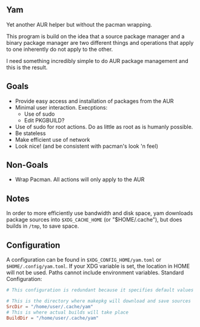 ## Yam
Yet another AUR helper but without the pacman wrapping.

This program is build on the idea that a source package manager and a binary package manager are two different things and operations that apply to one inherently do not apply to the other.

I need something incredibly simple to do AUR package management and this is the result.

## Goals
 - Provide easy access and installation of packages from the AUR
 - Minimal user interaction. Execptions:
    - Use of sudo
    - Edit PKGBUILD?
 - Use of sudo for root actions. Do as little as root as is humanly possible.
 - Be stateless
 - Make efficient use of network
 - Look nice! (and be consistent with pacman's look 'n feel)

## Non-Goals
 - Wrap Pacman. All actions will only apply to the AUR

## Notes
In order to more efficiently use bandwidth and disk space, yam downloads package sources into `$XDG_CACHE_HOME` (or "$HOME/.cache"), but does builds in `/tmp`, to save space.

## Configuration
A configuration can be found in `$XDG_CONFIG_HOME/yam.toml` or `$HOME/.config/yam.toml`. If your XDG variable is set, the location in HOME will not be used. Paths cannot include environment variables. Standard Configuration:
```Toml
# This configuration is redundant because it specifies default values

# This is the directory where makepkg will download and save sources
SrcDir = "/home/user/.cache/yam"
# This is where actual builds will take place
BuildDir = "/home/user/.cache/yam"
```
